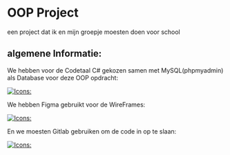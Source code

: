 # OOP Project

een project dat ik en mijn groepje moesten doen voor school

## algemene Informatie:
We hebben voor de Codetaal C# gekozen samen met MySQL(phpmyadmin) als Database voor deze OOP opdracht:

[![Icons:](https://skillicons.dev/icons?i=cs,mysql&theme=light&perline=4)]()


We hebben Figma gebruikt voor de WireFrames:

[![Icons:](https://skillicons.dev/icons?i=figma&theme=light&perline=4)]()


En we moesten Gitlab gebruiken om de code in op te slaan:

[![Icons:](https://skillicons.dev/icons?i=gitlab&theme=light&perline=4)]()

